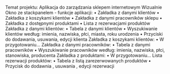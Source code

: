 Temat projektu: Aplikacja do zarządzania sklepem internetowym
Wizualnie
Okno ze stackpanelem - funkcje aplikacji:
•	Zakładka z danymi klientów
•	Zakładka z koszykami klientów 
•	Zakładka z danymi pracowników sklepu
•	Zakładka z dostępnymi produktami
•	Lista z rezerwacjami produktów 
Zakładka z danymi klientów:
•	Tabela z danymi klientów
•	Wyszukiwanie klientów według: imienia, nazwiska, płci, miasta, roku urodzenia
•	Przyciski do dodawania, usuwania, edycji klienta
Zakładka z koszykami klientów:
•	 W przygotowaniu…
Zakładka z danymi pracowników:
•	Tabela z danymi pracowników
•	Wyszukiwanie pracowników według: imienia, nazwiska, płci, stanowiska, producenta
Zakładka z produktami:
•	 W przygotowaniu…
Lista rezerwacji produktów:
•	Tabela z listą zarezerwowanych produktów
•	Przycisk do dodawnia , usuwania , edycji rezerwacji
